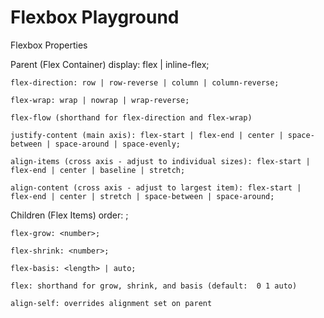 # Flexbox Playground

Flexbox Properties

Parent (Flex Container)
display: flex | inline-flex;

    flex-direction: row | row-reverse | column | column-reverse;

    flex-wrap: wrap | nowrap | wrap-reverse;

    flex-flow (shorthand for flex-direction and flex-wrap)

    justify-content (main axis): flex-start | flex-end | center | space-between | space-around | space-evenly;

    align-items (cross axis - adjust to individual sizes): flex-start | flex-end | center | baseline | stretch;

    align-content (cross axis - adjust to largest item): flex-start | flex-end | center | stretch | space-between | space-around;

Children (Flex Items)
order: <integer>;

    flex-grow: <number>;

    flex-shrink: <number>;

    flex-basis: <length> | auto;

    flex: shorthand for grow, shrink, and basis (default:  0 1 auto)

    align-self: overrides alignment set on parent
